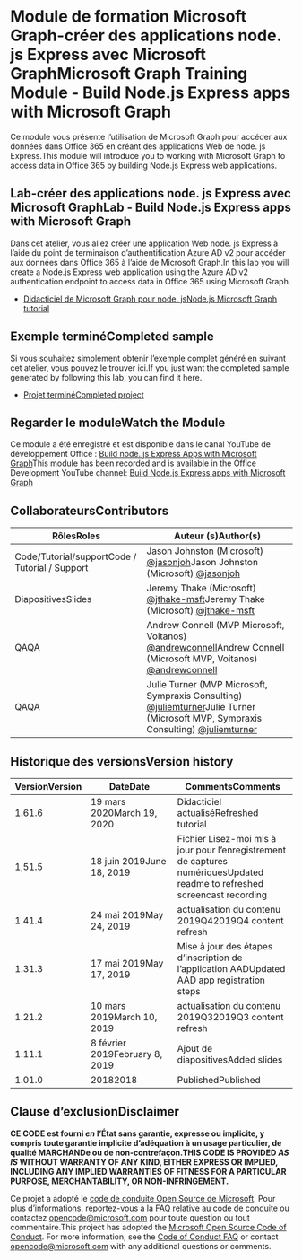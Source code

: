 # <a name="microsoft-graph-training-module---build-nodejs-express-apps-with-microsoft-graph"></a><span data-ttu-id="650e8-101">Module de formation Microsoft Graph-créer des applications node. js Express avec Microsoft Graph</span><span class="sxs-lookup"><span data-stu-id="650e8-101">Microsoft Graph Training Module - Build Node.js Express apps with Microsoft Graph</span></span>

<span data-ttu-id="650e8-102">Ce module vous présente l’utilisation de Microsoft Graph pour accéder aux données dans Office 365 en créant des applications Web de node. js Express.</span><span class="sxs-lookup"><span data-stu-id="650e8-102">This module will introduce you to working with Microsoft Graph to access data in Office 365 by building Node.js Express web applications.</span></span>

## <a name="lab---build-nodejs-express-apps-with-microsoft-graph"></a><span data-ttu-id="650e8-103">Lab-créer des applications node. js Express avec Microsoft Graph</span><span class="sxs-lookup"><span data-stu-id="650e8-103">Lab - Build Node.js Express apps with Microsoft Graph</span></span>

<span data-ttu-id="650e8-104">Dans cet atelier, vous allez créer une application Web node. js Express à l’aide du point de terminaison d’authentification Azure AD v2 pour accéder aux données dans Office 365 à l’aide de Microsoft Graph.</span><span class="sxs-lookup"><span data-stu-id="650e8-104">In this lab you will create a Node.js Express web application using the Azure AD v2 authentication endpoint to access data in Office 365 using Microsoft Graph.</span></span>

- [<span data-ttu-id="650e8-105">Didacticiel de Microsoft Graph pour node. js</span><span class="sxs-lookup"><span data-stu-id="650e8-105">Node.js Microsoft Graph tutorial</span></span>](https://docs.microsoft.com/graph/training/node-tutorial)

## <a name="completed-sample"></a><span data-ttu-id="650e8-106">Exemple terminé</span><span class="sxs-lookup"><span data-stu-id="650e8-106">Completed sample</span></span>

<span data-ttu-id="650e8-107">Si vous souhaitez simplement obtenir l’exemple complet généré en suivant cet atelier, vous pouvez le trouver ici.</span><span class="sxs-lookup"><span data-stu-id="650e8-107">If you just want the completed sample generated by following this lab, you can find it here.</span></span>

- [<span data-ttu-id="650e8-108">Projet terminé</span><span class="sxs-lookup"><span data-stu-id="650e8-108">Completed project</span></span>](demo)

## <a name="watch-the-module"></a><span data-ttu-id="650e8-109">Regarder le module</span><span class="sxs-lookup"><span data-stu-id="650e8-109">Watch the Module</span></span>

<span data-ttu-id="650e8-110">Ce module a été enregistré et est disponible dans le canal YouTube de développement Office : [Build node. js Express Apps with Microsoft Graph](https://youtu.be/n6q8Cm-pTYY)</span><span class="sxs-lookup"><span data-stu-id="650e8-110">This module has been recorded and is available in the Office Development YouTube channel: [Build Node.js Express apps with Microsoft Graph](https://youtu.be/n6q8Cm-pTYY)</span></span>

## <a name="contributors"></a><span data-ttu-id="650e8-111">Collaborateurs</span><span class="sxs-lookup"><span data-stu-id="650e8-111">Contributors</span></span>

|           <span data-ttu-id="650e8-112">Rôles</span><span class="sxs-lookup"><span data-stu-id="650e8-112">Roles</span></span>            |                                           <span data-ttu-id="650e8-113">Auteur (s)</span><span class="sxs-lookup"><span data-stu-id="650e8-113">Author(s)</span></span>                                           |
| -------------------------- | --------------------------------------------------------------------------------------------- |
| <span data-ttu-id="650e8-114">Code/Tutorial/support</span><span class="sxs-lookup"><span data-stu-id="650e8-114">Code / Tutorial  / Support</span></span> | <span data-ttu-id="650e8-115">Jason Johnston (Microsoft) [@jasonjoh](//github.com/jasonjoh)</span><span class="sxs-lookup"><span data-stu-id="650e8-115">Jason Johnston (Microsoft) [@jasonjoh](//github.com/jasonjoh)</span></span>                                 |
| <span data-ttu-id="650e8-116">Diapositives</span><span class="sxs-lookup"><span data-stu-id="650e8-116">Slides</span></span>                     | <span data-ttu-id="650e8-117">Jeremy Thake (Microsoft) [@jthake-msft](//github.com/jthake-msft)</span><span class="sxs-lookup"><span data-stu-id="650e8-117">Jeremy Thake (Microsoft) [@jthake-msft](//github.com/jthake-msft)</span></span>                             |
| <span data-ttu-id="650e8-118">QA</span><span class="sxs-lookup"><span data-stu-id="650e8-118">QA</span></span>                         | <span data-ttu-id="650e8-119">Andrew Connell (MVP Microsoft, Voitanos) [@andrewconnell](//github.com/andrewconnell)</span><span class="sxs-lookup"><span data-stu-id="650e8-119">Andrew Connell (Microsoft MVP, Voitanos) [@andrewconnell](//github.com/andrewconnell)</span></span>         |
| <span data-ttu-id="650e8-120">QA</span><span class="sxs-lookup"><span data-stu-id="650e8-120">QA</span></span>                         | <span data-ttu-id="650e8-121">Julie Turner (MVP Microsoft, Sympraxis Consulting) [@juliemturner](//github.com/juliemturner)</span><span class="sxs-lookup"><span data-stu-id="650e8-121">Julie Turner (Microsoft MVP, Sympraxis Consulting) [@juliemturner](//github.com/juliemturner)</span></span> |

## <a name="version-history"></a><span data-ttu-id="650e8-122">Historique des versions</span><span class="sxs-lookup"><span data-stu-id="650e8-122">Version history</span></span>

| <span data-ttu-id="650e8-123">Version</span><span class="sxs-lookup"><span data-stu-id="650e8-123">Version</span></span> |       <span data-ttu-id="650e8-124">Date</span><span class="sxs-lookup"><span data-stu-id="650e8-124">Date</span></span>       |                     <span data-ttu-id="650e8-125">Comments</span><span class="sxs-lookup"><span data-stu-id="650e8-125">Comments</span></span>                     |
| ------- | ---------------- | ------------------------------------------------ |
| <span data-ttu-id="650e8-126">1.6</span><span class="sxs-lookup"><span data-stu-id="650e8-126">1.6</span></span>     | <span data-ttu-id="650e8-127">19 mars 2020</span><span class="sxs-lookup"><span data-stu-id="650e8-127">March 19, 2020</span></span>   | <span data-ttu-id="650e8-128">Didacticiel actualisé</span><span class="sxs-lookup"><span data-stu-id="650e8-128">Refreshed tutorial</span></span>                               |
| <span data-ttu-id="650e8-129">1,5</span><span class="sxs-lookup"><span data-stu-id="650e8-129">1.5</span></span>     | <span data-ttu-id="650e8-130">18 juin 2019</span><span class="sxs-lookup"><span data-stu-id="650e8-130">June 18, 2019</span></span>    | <span data-ttu-id="650e8-131">Fichier Lisez-moi mis à jour pour l’enregistrement de captures numériques</span><span class="sxs-lookup"><span data-stu-id="650e8-131">Updated readme to refreshed screencast recording</span></span> |
| <span data-ttu-id="650e8-132">1.4</span><span class="sxs-lookup"><span data-stu-id="650e8-132">1.4</span></span>     | <span data-ttu-id="650e8-133">24 mai 2019</span><span class="sxs-lookup"><span data-stu-id="650e8-133">May 24, 2019</span></span>     | <span data-ttu-id="650e8-134">actualisation du contenu 2019Q4</span><span class="sxs-lookup"><span data-stu-id="650e8-134">2019Q4 content refresh</span></span>                           |
| <span data-ttu-id="650e8-135">1.3</span><span class="sxs-lookup"><span data-stu-id="650e8-135">1.3</span></span>     | <span data-ttu-id="650e8-136">17 mai 2019</span><span class="sxs-lookup"><span data-stu-id="650e8-136">May 17, 2019</span></span>     | <span data-ttu-id="650e8-137">Mise à jour des étapes d’inscription de l’application AAD</span><span class="sxs-lookup"><span data-stu-id="650e8-137">Updated AAD app registration steps</span></span>               |
| <span data-ttu-id="650e8-138">1.2</span><span class="sxs-lookup"><span data-stu-id="650e8-138">1.2</span></span>     | <span data-ttu-id="650e8-139">10 mars 2019</span><span class="sxs-lookup"><span data-stu-id="650e8-139">March 10, 2019</span></span>   | <span data-ttu-id="650e8-140">actualisation du contenu 2019Q3</span><span class="sxs-lookup"><span data-stu-id="650e8-140">2019Q3 content refresh</span></span>                           |
| <span data-ttu-id="650e8-141">1.1</span><span class="sxs-lookup"><span data-stu-id="650e8-141">1.1</span></span>     | <span data-ttu-id="650e8-142">8 février 2019</span><span class="sxs-lookup"><span data-stu-id="650e8-142">February 8, 2019</span></span> | <span data-ttu-id="650e8-143">Ajout de diapositives</span><span class="sxs-lookup"><span data-stu-id="650e8-143">Added slides</span></span>                                     |
| <span data-ttu-id="650e8-144">1.0</span><span class="sxs-lookup"><span data-stu-id="650e8-144">1.0</span></span>     | <span data-ttu-id="650e8-145">2018</span><span class="sxs-lookup"><span data-stu-id="650e8-145">2018</span></span>             | <span data-ttu-id="650e8-146">Published</span><span class="sxs-lookup"><span data-stu-id="650e8-146">Published</span></span>                                        |

## <a name="disclaimer"></a><span data-ttu-id="650e8-147">Clause d’exclusion</span><span class="sxs-lookup"><span data-stu-id="650e8-147">Disclaimer</span></span>

<span data-ttu-id="650e8-148">**CE CODE est fourni *en* l’État sans garantie, expresse ou implicite, y compris toute garantie implicite d’adéquation à un usage particulier, de qualité MARCHANDe ou de non-contrefaçon.**</span><span class="sxs-lookup"><span data-stu-id="650e8-148">**THIS CODE IS PROVIDED *AS IS* WITHOUT WARRANTY OF ANY KIND, EITHER EXPRESS OR IMPLIED, INCLUDING ANY IMPLIED WARRANTIES OF FITNESS FOR A PARTICULAR PURPOSE, MERCHANTABILITY, OR NON-INFRINGEMENT.**</span></span>

<span data-ttu-id="650e8-p101">Ce projet a adopté le [code de conduite Open Source de Microsoft](https://opensource.microsoft.com/codeofconduct/). Pour plus d’informations, reportez-vous à la [FAQ relative au code de conduite](https://opensource.microsoft.com/codeofconduct/faq/) ou contactez [opencode@microsoft.com](mailto:opencode@microsoft.com) pour toute question ou tout commentaire.</span><span class="sxs-lookup"><span data-stu-id="650e8-p101">This project has adopted the [Microsoft Open Source Code of Conduct](https://opensource.microsoft.com/codeofconduct/). For more information, see the [Code of Conduct FAQ](https://opensource.microsoft.com/codeofconduct/faq/) or contact [opencode@microsoft.com](mailto:opencode@microsoft.com) with any additional questions or comments.</span></span>
